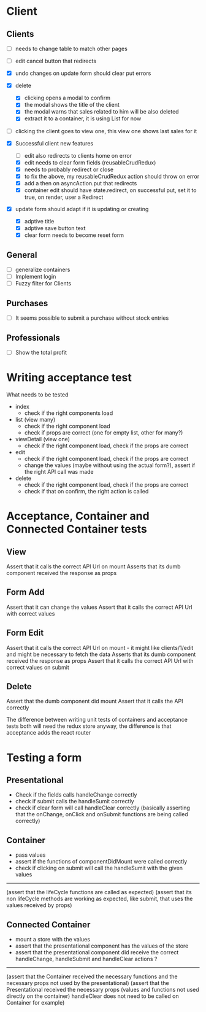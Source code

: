 # Client

## Clients
+ [ ] needs to change table to match other pages
+ [ ] edit cancel button that redirects
+ [X] undo changes on update form should clear put errors
+ [X] delete
  + [X] clicking opens a modal to confirm
  + [X] the modal shows the title of the client
  + [X] the modal warns that sales related to him will be also deleted
  + [X] extract it to a container, it is using List for now
+ [ ] clicking the client goes to view one, this view one shows last sales for it

+ [X] Successful client new features
  + [ ] edit also redirects to clients home on error
  + [X] edit needs to clear form fields (reusableCrudRedux)
  + [X] needs to probably redirect or close
  + [X] to fix the above, my reusableCrudRedux action should throw on error
  + [X] add a then on asyncAction.put that redirects
  + [X] container edit should have state.redirect, on successful put, set it to true, on render, user a Redirect
+ [X] update form should adapt if it is updating or creating
  + [X] adptive title
  + [X] adptive save button text
  + [X] clear form needs to become reset form

## General
+ [ ] generalize containers
+ [ ] Implement login
+ [ ] Fuzzy filter for Clients

## Purchases
+ [ ] It seems possible to submit a purchase without stock entries

## Professionals
+ [ ] Show the total profit


# Writing acceptance test

What needs to be tested
- index
  - check if the right components load
- list (view many)
  - check if the right component load
  - check if props are correct (one for empty list, other for many?)
- viewDetail (view one)
  - check if the right component load, check if the props are correct
- edit
  - check if the right component load, check if the props are correct
  - change the values (maybe without using the actual form?), assert if the right API call was made
- delete
  - check if the right component load, check if the props are correct
  - check if that on confirm, the right action is called

# Acceptance, Container and Connected Container tests

## View 
Assert that it calls the correct API Url on mount
Asserts that its dumb component received the response as props

## Form Add 
Assert that it can change the values
Assert that it calls the correct API Url with correct values

## Form Edit
Assert that it calls the correct API Url on mount - it might like clients/1/edit and might be necessary to fetch the data
Asserts that its dumb component received the response as props
Assert that it calls the correct API Url with correct values on submit

## Delete
Assert that the dumb component did mount
Assert that it calls the API correctly

The difference between writing unit tests of containers and acceptance tests
both will need the redux store anyway, the difference is that acceptance adds the react router


# Testing a form 
## Presentational
  - Check if the fields calls handleChange correctly
  - check if submit calls the handleSumit correctly
  - check if clear form will call handleClear correctly
  (basically asserting that the onChange, onClick and onSubmit functions are being called correctly)
## Container
  - pass values
  - assert if the functions of componentDidMount were called correctly
  - check if clicking on submit will call the handleSumit with the given values
  ---
  (assert that the lifeCycle functions are called as expected)
  (assert that its non lifeCycle methods are working as expected, like submit, that uses the values received by props)
## Connected Container
  - mount a store with the values
  - assert that the presentational component has the values of the store
  - assert that the presentational component did receive the correct handleChange, handleSubmit and handleClear actions ?
  ---
  (assert that the Container received the necessary functions and the necessary props not used by the presentational)
  (assert that the Presentational received the necessary props (values and functions not used directly on the container) handleClear does not need to be called on Container for example)
